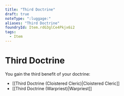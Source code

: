 ```yaml
---
title: "Third Doctrine"
draft: true
noteType: ":luggage:"
aliases: "Third Doctrine"
foundryId: Item.rdG3glCe4Pkjx6i2
tags:
  - Item
---
```


# Third Doctrine

You gain the third benefit of your doctrine:

*   [[Third Doctrine (Cloistered Cleric)|Cloistered Cleric]]
*   [[Third Doctrine (Warpriest)|Warpriest]]
